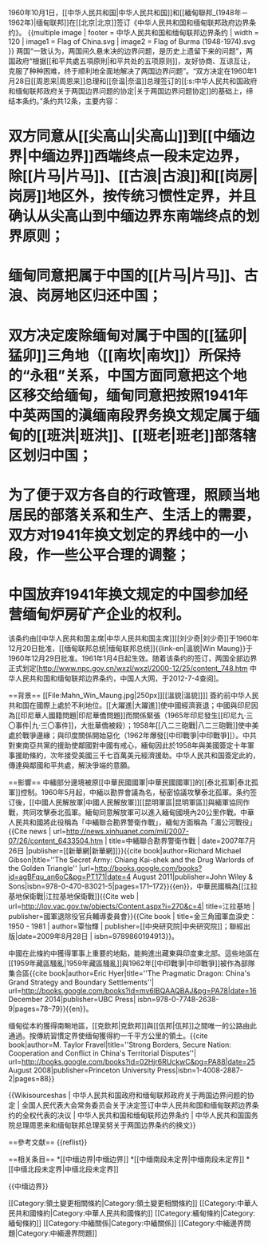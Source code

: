 1960年10月1日，[[中华人民共和国|中华人民共和国]]和[[緬甸聯邦_(1948年－1962年)|缅甸联邦]]在[[北京|北京]]签订《中华人民共和国和缅甸联邦政府边界条约》。
{{multiple image
| footer   = 中华人民共和国和缅甸联邦边界条约
| width    = 120
| image1   = Flag of China.svg
| image2   = Flag of Burma (1948-1974).svg
}}
两国“一致认为，两国间久悬未决的边界问题，是历史上遗留下来的问题”，两国政府“根据[[和平共處五項原則|和平共处的五项原则]]，友好协商、互谅互让，克服了种种困难，终于顺利地全面地解决了两国边界问题”。“双方决定在1960年1月28日[[周恩来|周恩来]]总理和[[奈温|奈温]]总理签订的[[:s:中华人民共和国政府和缅甸联邦政府关于两国边界问题的协定|关于两国边界问题协定]]的基础上，缔结本条约。”条约共12条，主要内容：
# 双方同意从[[尖高山|尖高山]]到[[中缅边界|中缅边界]]西端终点一段未定边界，除[[片马|片马]]、[[古浪|古浪]]和[[岗房|岗房]]地区外，按传统习惯性定界，并且确认从尖高山到中缅边界东南端终点的划界原则；
# 缅甸同意把属于中国的[[片马|片马]]、古浪、岗房地区归还中国；
# 双方决定废除缅甸对属于中国的[[猛卯|猛卯]]三角地（[[南坎|南坎]]）所保持的“永租”关系，中国方面同意把这个地区移交给缅甸，缅甸同意把按照1941年中英两国的滇缅南段界务换文规定属于缅甸的[[班洪|班洪]]、[[班老|班老]]部落辖区划归中国；
# 为了便于双方各自的行政管理，照顾当地居民的部落关系和生产、生活上的需要，双方对1941年换文划定的界线中的一小段，作一些公平合理的调整；
# 中国放弃1941年换文规定的中国参加经营缅甸炉房矿产企业的权利。

该条约由[[中华人民共和国主席|中华人民共和国主席]][[刘少奇|刘少奇]]于1960年12月20日批准，[[缅甸联邦总统|缅甸联邦总统]]{{link-en|溫貌|Win Maung}}于1960年12月29日批准。1961年1月4日起生效。随着该条约的签订，两国全部边界正式划定<ref>[http://www.npc.gov.cn/wxzl/wxzl/2000-12/25/content_748.htm 中华人民共和国和缅甸联邦边界条约，中国人大网，于2012-7-4查阅]</ref>。

==背景==
[[File:Mahn_Win_Maung.jpg|250px]][[溫貌|溫貌]]]]
簽約前中华人民共和国在國際上處於不利地位。[[大躍進|大躍進]]使中國經濟衰退；中國與印尼因為[[印尼華人國籍問題|印尼華僑問題]]而關係緊張（1965年印尼發生[[印尼九·三〇事件|九·三〇事件]]，大批華僑被殺）；1958年[[八二三砲戰|八二三砲戰]]使中美處於戰爭邊緣；與印度關係開始惡化（1962年爆發[[中印戰爭|中印戰爭]]）。中共對東南亞共黨的援助使鄰國對中國有戒心，緬甸因此於1958年與美國簽定十年軍事援助條約，次年接受美國三千七百萬美元經濟援助。中华人民共和国簽定此約，傳達與鄰國和平共處，解決爭端的意願<ref name="Hyer2014"/>。

==影響==
中緬部分邊境被原[[中華民國國軍|中華民國國軍]]的[[泰北孤軍|泰北孤軍]]控制。1960年5月起，中緬以勘界會議為名，秘密協議攻擊泰北孤軍。条约签订後，[[中國人民解放軍|中國人民解放軍]][[昆明軍區|昆明軍區]]與緬軍協同作戰，共同攻擊泰北孤軍。緬甸同意解放軍可以進入緬甸國境內20公里作戰。中華人民共和國將此役稱為「中緬聯合勘界警衛作戰」，緬甸方面稱為「湄公河戰役」<ref>{{Cite news | url=http://news.xinhuanet.com/mil/2007-07/26/content_6433504.htm | title=中緬聯合勘界警衛作戰 |
date=2007年7月26日 |publisher=[[新華網|新華網]]}}</ref><ref name="Gibson2011">{{cite book|author=Richard Michael Gibson|title=''The Secret Army: Chiang Kai-shek and the Drug Warlords of the Golden Triangle'' |url=http://books.google.com/books?id=agBFqu_an6oC&pg=PT171|date=4 August 2011|publisher=John Wiley & Sons|isbn=978-0-470-83021-5|pages=171–172}}{{en}}</ref>，中華民國稱為[[江拉基地保衛戰|江拉基地保衛戰]]<ref>{{Cite web | url=http://lov.vac.gov.tw/objects/Content.aspx?i=270&c=4| title=江拉基地 | publisher=國軍退除役官兵輔導委員會}}</ref><ref>{{Cite book | title=金三角國軍血淚史：1950 - 1981 | author=覃怡輝 | publisher=[[中央研究院|中央研究院]]；聯經出版|date=2009年8月28日 | isbn=9789860194913}}</ref>。

中國在此條約中獲得軍事上重要的地點，能夠進出藏東與印度東北部。這些地區在[[1959年藏區騷亂|1959年藏區騷亂]]與1962年[[中印戰爭|中印戰爭]]被作為部隊集合區<ref name="Hyer2014">{{cite book|author=Eric Hyer|title=''The Pragmatic Dragon: China's Grand Strategy and Boundary Settlements''| url=http://books.google.com/books?id=mv6lBQAAQBAJ&pg=PA78|date=16 December 2014|publisher=UBC Press| isbn=978-0-7748-2638-9|pages=78–79}}{{en}}</ref>。

缅甸從本約獲得南畹地區，[[克欽邦|克欽邦]]與[[佤邦|佤邦]]之間唯一的公路由此通過。按傳統習慣定界使缅甸獲得約一千平方公里的領土。<ref name="Fravel2008">{{cite book|author=M. Taylor Fravel|title=''Strong Borders, Secure Nation: Cooperation and Conflict in China&#39;s Territorial Disputes''| url=http://books.google.com/books?id=02Hjr6RUckwC&pg=PA88|date=25 August 2008|publisher=Princeton University Press|isbn=1-4008-2887-2|pages=88}}</ref>

{{Wikisourceshas | 中华人民共和国政府和缅甸联邦政府关于两国边界问题的协定 | 全国人民代表大会常务委员会关于决定签订中华人民共和国和缅甸联邦边界条约的全权代表的决议 | 中华人民共和国和缅甸联邦边界条约 | 中华人民共和国国务院总理周恩来和缅甸联邦总理吴努关于两国边界条约的换文}}

==參考文献==
{{reflist}}

==相关条目==
*[[中缅边界|中缅边界]]
*[[中缅南段未定界|中缅南段未定界]]
*[[中缅北段未定界|中缅北段未定界]]

{{中缅边界}}

[[Category:領土變更相關條約|Category:領土變更相關條約]]
[[Category:中華人民共和國條約|Category:中華人民共和國條約]]
[[Category:緬甸條約|Category:緬甸條約]]
[[Category:中緬關係|Category:中緬關係]]
[[Category:中緬邊界問題|Category:中緬邊界問題]]